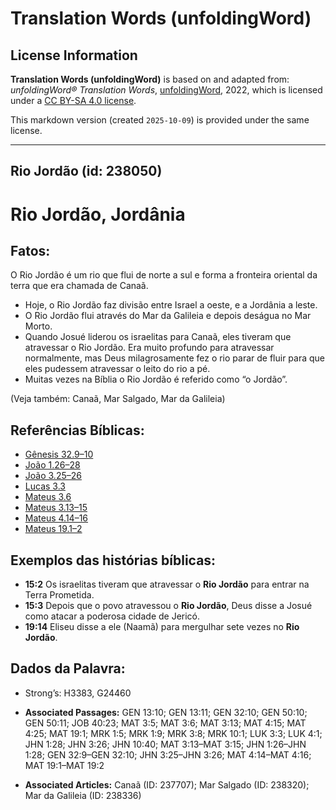 # Translation Words (unfoldingWord)

## License Information

**Translation Words (unfoldingWord)** is based on and adapted from: _unfoldingWord® Translation Words_, [unfoldingWord](https://unfoldingword.org/utw), 2022, which is licensed under a [CC BY-SA 4.0 license](https://creativecommons.org/licenses/by-sa/4.0/legalcode.en).

This markdown version (created `2025-10-09`) is provided under the same license.



--------------------------------

## Rio Jordão (id: 238050)

Rio Jordão, Jordânia
====================

Fatos:
------

O Rio Jordão é um rio que flui de norte a sul e forma a fronteira oriental da terra que era chamada de Canaã.

* Hoje, o Rio Jordão faz divisão entre Israel a oeste, e a Jordânia a leste.
* O Rio Jordão flui através do Mar da Galileia e depois deságua no Mar Morto.
* Quando Josué liderou os israelitas para Canaã, eles tiveram que atravessar o Rio Jordão. Era muito profundo para atravessar normalmente, mas Deus milagrosamente fez o rio parar de fluir para que eles pudessem atravessar o leito do rio a pé.
* Muitas vezes na Bíblia o Rio Jordão é referido como “o Jordão”.

(Veja também: Canaã, Mar Salgado, Mar da Galileia)

Referências Bíblicas:
---------------------

* [Gênesis 32\.9–10](https://ref.ly/Gen32:9-Gen32:10)
* [João 1\.26–28](https://ref.ly/John1:26-John1:28)
* [João 3\.25–26](https://ref.ly/John3:25-John3:26)
* [Lucas 3\.3](https://ref.ly/Luke3:3)
* [Mateus 3\.6](https://ref.ly/Matt3:6)
* [Mateus 3\.13–15](https://ref.ly/Matt3:13-Matt3:15)
* [Mateus 4\.14–16](https://ref.ly/Matt4:14-Matt4:16)
* [Mateus 19\.1–2](https://ref.ly/Matt19:1-Matt19:2)

Exemplos das histórias bíblicas:
--------------------------------

* **15:2** Os israelitas tiveram que atravessar o **Rio Jordão** para entrar na Terra Prometida.
* **15:3** Depois que o povo atravessou o **Rio Jordão**, Deus disse a Josué como atacar a poderosa cidade de Jericó.
* **19:14** Eliseu disse a ele (Naamã) para mergulhar sete vezes no **Rio Jordão**.

Dados da Palavra:
-----------------

* Strong’s: H3383, G24460

* **Associated Passages:** GEN 13:10; GEN 13:11; GEN 32:10; GEN 50:10; GEN 50:11; JOB 40:23; MAT 3:5; MAT 3:6; MAT 3:13; MAT 4:15; MAT 4:25; MAT 19:1; MRK 1:5; MRK 1:9; MRK 3:8; MRK 10:1; LUK 3:3; LUK 4:1; JHN 1:28; JHN 3:26; JHN 10:40; MAT 3:13–MAT 3:15; JHN 1:26–JHN 1:28; GEN 32:9–GEN 32:10; JHN 3:25–JHN 3:26; MAT 4:14–MAT 4:16; MAT 19:1–MAT 19:2
* **Associated Articles:** Canaã (ID: 237707); Mar Salgado (ID: 238320); Mar da Galileia (ID: 238336)

